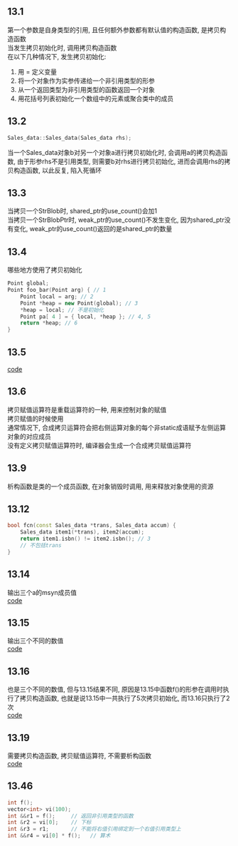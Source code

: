 ## 13.1
第一个参数是自身类型的引用, 且任何额外参数都有默认值的构造函数, 是拷贝构造函数  
当发生拷贝初始化时, 调用拷贝构造函数  
在以下几种情况下, 发生拷贝初始化:  
1. 用 = 定义变量
2. 将一个对象作为实参传递给一个非引用类型的形参
3. 从一个返回类型为非引用类型的函数返回一个对象
4. 用花括号列表初始化一个数组中的元素或聚合类中的成员
## 13.2
```cpp
Sales_data::Sales_data(Sales_data rhs);
```
当一个Sales_data对象b对另一个对象a进行拷贝初始化时, 会调用a的拷贝构造函数, 由于形参rhs不是引用类型, 则需要b对rhs进行拷贝初始化, 进而会调用rhs的拷贝构造函数, 以此反复, 陷入死循环
## 13.3
当拷贝一个StrBlob时, shared_ptr的use_count()会加1  
当拷贝一个StrBlobPtr时, weak_ptr的use_count()不发生变化, 因为shared_ptr没有变化, weak_ptr的use_count()返回的是shared_ptr的数量
## 13.4
哪些地方使用了拷贝初始化
```cpp
Point global;
Point foo_bar(Point arg) { // 1
    Point local = arg; // 2
    Point *heap = new Point(global); // 3
    *heap = local; // 不是初始化
    Point pa[ 4 ] = { local, *heap }; // 4, 5
    return *heap; // 6
}
```
## 13.5
[code](13_05.h)
## 13.6
拷贝赋值运算符是重载运算符的一种, 用来控制对象的赋值  
拷贝赋值的时候使用  
通常情况下, 合成拷贝运算符会把右侧运算对象的每个非static成语赋予左侧运算对象的对应成员  
没有定义拷贝赋值运算符时, 编译器会生成一个合成拷贝赋值运算符
## 13.9
析构函数是类的一个成员函数, 在对象销毁时调用, 用来释放对象使用的资源
## 13.12
```cpp
bool fcn(const Sales_data *trans, Sales_data accum) {
    Sales_data item1(*trans), item2(accum);
    return item1.isbn() != item2.isbn(); // 3
    // 不包括trans
}
```
## 13.14
输出三个a的msyn成员值  
[code](13_17_1.cpp)
## 13.15
输出三个不同的数值  
[code](13_17_2.cpp)
## 13.16
也是三个不同的数值, 但与13.15结果不同, 原因是13.15中函数f()的形参在调用时执行了拷贝构造函数, 也就是说13.15中一共执行了5次拷贝初始化, 而13.16只执行了2次  
[code](13_17_3.cpp)
## 13.19
需要拷贝构造函数, 拷贝赋值运算符, 不需要析构函数  
[code](13_19.cpp)
## 13.46
```cpp
int f();
vector<int> vi(100);
int &&r1 = f();     // 返回非引用类型的函数
int &r2 = vi[0];    // 下标
int &r3 = r1;       // 不能将右值引用绑定到一个右值引用类型上
int &&r4 = vi[0] * f();   // 算术
```